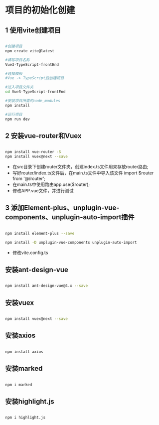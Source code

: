# 项目的初始化创建

## 1 使用vite创建项目

```bash

#创建项目
npm create vite@latest

#填写项目名称
Vue3-TypeScript-frontEnd

#选择模板
#Vue -> TypeScript后创建项目

#进入项目文件夹
cd Vue3-TypeScript-frontEnd

#安装项目所需的node_modules
npm install

#运行项目
npm run dev

```

## 2 安装vue-router和Vuex

```Bash

npm install vue-router -S
npm install vuex@next --save

```

- 在src目录下创建router文件夹，创建index.ts文件用来存放router路由;
- 写好router/index.ts文件后，在main.ts文件中导入该文件 import $router from '@/router';
- 在main.ts中使用路由app.use($router);
- 修改APP.vue文件，并进行测试

## 3 添加Element-plus、unplugin-vue-components、unplugin-auto-import插件

```bash

npm install element-plus --save

npm install -D unplugin-vue-components unplugin-auto-import

```

- 修改vite.config.ts

## 安装ant-design-vue

```bash

npm install ant-design-vue@4.x --save

```

## 安装vuex

```bash

npm install vuex@next --save

```

## 安装axios

```bash

npm install axios

```

## 安装marked

```bash

npm i marked

```

## 安装highlight.js

```bash

npm i highlight.js

```

